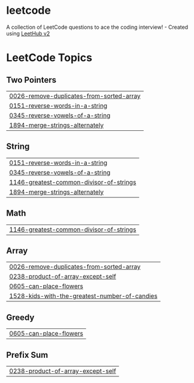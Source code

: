 # leetcode
A collection of LeetCode questions to ace the coding interview! - Created using [LeetHub v2](https://github.com/arunbhardwaj/LeetHub-2.0)

<!---LeetCode Topics Start-->
# LeetCode Topics
## Two Pointers
|  |
| ------- |
| [0026-remove-duplicates-from-sorted-array](https://github.com/lavijaindev/leetcode/tree/master/0026-remove-duplicates-from-sorted-array) |
| [0151-reverse-words-in-a-string](https://github.com/lavijaindev/leetcode/tree/master/0151-reverse-words-in-a-string) |
| [0345-reverse-vowels-of-a-string](https://github.com/lavijaindev/leetcode/tree/master/0345-reverse-vowels-of-a-string) |
| [1894-merge-strings-alternately](https://github.com/lavijaindev/leetcode/tree/master/1894-merge-strings-alternately) |
## String
|  |
| ------- |
| [0151-reverse-words-in-a-string](https://github.com/lavijaindev/leetcode/tree/master/0151-reverse-words-in-a-string) |
| [0345-reverse-vowels-of-a-string](https://github.com/lavijaindev/leetcode/tree/master/0345-reverse-vowels-of-a-string) |
| [1146-greatest-common-divisor-of-strings](https://github.com/lavijaindev/leetcode/tree/master/1146-greatest-common-divisor-of-strings) |
| [1894-merge-strings-alternately](https://github.com/lavijaindev/leetcode/tree/master/1894-merge-strings-alternately) |
## Math
|  |
| ------- |
| [1146-greatest-common-divisor-of-strings](https://github.com/lavijaindev/leetcode/tree/master/1146-greatest-common-divisor-of-strings) |
## Array
|  |
| ------- |
| [0026-remove-duplicates-from-sorted-array](https://github.com/lavijaindev/leetcode/tree/master/0026-remove-duplicates-from-sorted-array) |
| [0238-product-of-array-except-self](https://github.com/lavijaindev/leetcode/tree/master/0238-product-of-array-except-self) |
| [0605-can-place-flowers](https://github.com/lavijaindev/leetcode/tree/master/0605-can-place-flowers) |
| [1528-kids-with-the-greatest-number-of-candies](https://github.com/lavijaindev/leetcode/tree/master/1528-kids-with-the-greatest-number-of-candies) |
## Greedy
|  |
| ------- |
| [0605-can-place-flowers](https://github.com/lavijaindev/leetcode/tree/master/0605-can-place-flowers) |
## Prefix Sum
|  |
| ------- |
| [0238-product-of-array-except-self](https://github.com/lavijaindev/leetcode/tree/master/0238-product-of-array-except-self) |
<!---LeetCode Topics End-->
